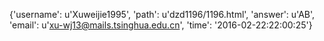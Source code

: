 {'username': u'Xuweijie1995', 'path': u'dzd1196/1196.html', 'answer': u'AB', 'email': u'xu-wj13@mails.tsinghua.edu.cn', 'time': '2016-02-22:22:00:25'}